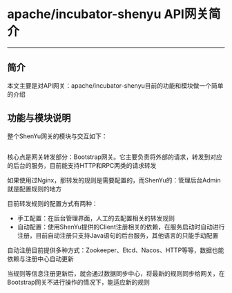 # apache/incubator-shenyu API网关简介
***
## 简介
本文主要是对API网关：apache/incubator-shenyu目前的功能和模块做一个简单的介绍

## 功能与模块说明
整个ShenYu网关的模块与交互如下：

![]()

核心点是网关转发部分：Bootstrap网关。它主要负责将外部的请求，转发到对应的后台的服务，目前能支持HTTP和RPC两类的请求转发

如果使用过Nginx，那转发的规则是需要配置的，而ShenYu的：管理后台Admin就是配置规则的地方

目前转发规则的配置方式有两种：

- 手工配置：在后台管理界面，人工的去配置相关的转发规则
- 自动配置：使用ShenYu提供的Client注册相关的依赖，在服务启动时自动进行注册，目前自动注册只支持Java语句的后台服务，其他语言的只能手动配置

自动注册目前提供多种方式：Zookeeper、Etcd、Nacos、HTTP等等，数据也能依赖与注册中心自动更新

当规则等信息注册更新后，就会通过数据同步中心，将最新的规则同步给网关，在Bootstrap网关不进行操作的情况下，能适应新的规则